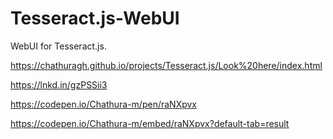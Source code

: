 # Tesseract.js-WebUI
WebUI for Tesseract.js.



https://chathuragh.github.io/projects/Tesseract.js/Look%20here/index.html


https://lnkd.in/gzPSSii3



https://codepen.io/Chathura-m/pen/raNXpvx

https://codepen.io/Chathura-m/embed/raNXpvx?default-tab=result


